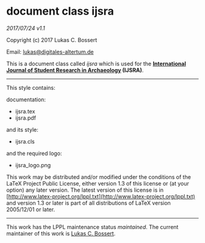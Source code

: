 document class __ijsra__    
======= 

_2017/07/24 v1.1_

Copyright (c) 2017 Lukas C. Bossert 

Email: [lukas@digitales-altertum.de](mailto:lukas@digitales-altertum.de)

This is a document class called *ijsra*  which is used for the __[International Journal of Student Research in Archaeology](http://www.ijsra.org) (IJSRA)__. 

---

This style contains:

documentation:

- ijsra.tex
- ijsra.pdf

and its style:

* ijsra.cls

and the required logo:

* ijsra_logo.png


This work may be distributed and/or modified under the
conditions of the LaTeX Project Public License, either version 1.3
of this license or (at your option) any later version.
The latest version of this license is in [http://www.latex-project.org/lppl.txt](http://www.latex-project.org/lppl.txt) and version 1.3 or later is part of all distributions of LaTeX
version 2005/12/01 or later.

---
This work has the LPPL maintenance status _maintained_.
The current maintainer of this work is [Lukas C. Bossert](https://github.com/LukasCBossert).


